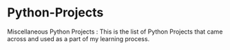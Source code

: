 # Python-Projects
Miscellaneous Python Projects :
This is the list of Python Projects that came across and used as a part of my learning process.
